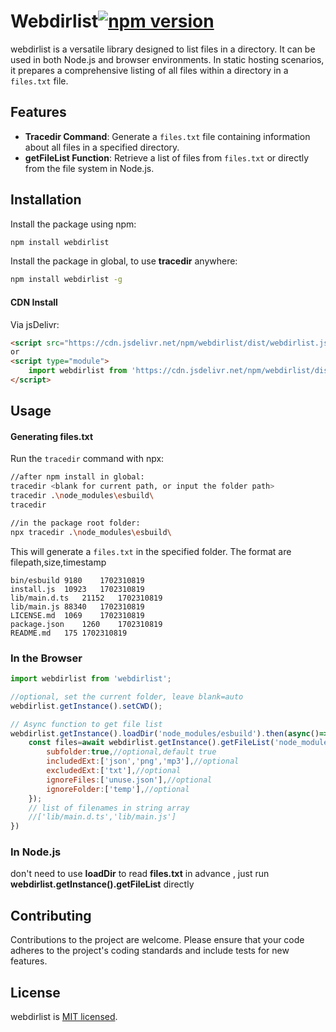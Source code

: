 # Webdirlist[![npm version](https://img.shields.io/npm/v/webdirlist.svg?logo=npm)](https://www.npmjs.com/package/webdirlist)

webdirlist is a versatile library designed to list files in a directory. It can be used in both Node.js and browser environments. In static hosting scenarios, it prepares a comprehensive listing of all files within a directory in a `files.txt` file. 

## Features

- **Tracedir Command**: Generate a `files.txt` file containing information about all files in a specified directory.
- **getFileList Function**: Retrieve a list of files from `files.txt` or directly from the file system in Node.js.

## Installation

Install the package using npm:

```sh
npm install webdirlist
```

Install the package in global, to use **tracedir**  anywhere:

```sh
npm install webdirlist -g
```

#### CDN Install

Via jsDelivr:

```html
<script src="https://cdn.jsdelivr.net/npm/webdirlist/dist/webdirlist.js"></script>
or
<script type="module">
    import webdirlist from 'https://cdn.jsdelivr.net/npm/webdirlist/dist/webdirlist.esm.js';
</script>
```

## Usage

#### Generating files.txt

Run the `tracedir` command with npx:

```sh
//after npm install in global:
tracedir <blank for current path, or input the folder path>
tracedir .\node_modules\esbuild\
tracedir 

//in the package root folder:
npx tracedir .\node_modules\esbuild\
```

This will generate a `files.txt` in the specified folder. The format are filepath,size,timestamp

```
bin/esbuild	9180	1702310819
install.js	10923	1702310819
lib/main.d.ts	21152	1702310819
lib/main.js	88340	1702310819
LICENSE.md	1069	1702310819
package.json	1260	1702310819
README.md	175	1702310819
```

### In the Browser

```javascript
import webdirlist from 'webdirlist';

//optional, set the current folder, leave blank=auto
webdirlist.getInstance().setCWD();

// Async function to get file list
webdirlist.getInstance().loadDir('node_modules/esbuild').then(async()=>{
    const files=await webdirlist.getInstance().getFileList('node_modules/esbuild/lib',{
        subfolder:true,//optional,default true
        includedExt:['json','png','mp3'],//optional
        excludedExt:['txt'],//optional
        ignoreFiles:['unuse.json'],//optional
        ignoreFolder:['temp'],//optional
    });
    // list of filenames in string array
    //['lib/main.d.ts','lib/main.js']
})
```

### In Node.js

don't need to use **loadDir** to read **files.txt** in advance , just run **webdirlist.getInstance().getFileList** directly 

## Contributing

Contributions to the project are welcome. Please ensure that your code adheres to the project's coding standards and include tests for new features.

## License

webdirlist is [MIT licensed](./LICENSE).